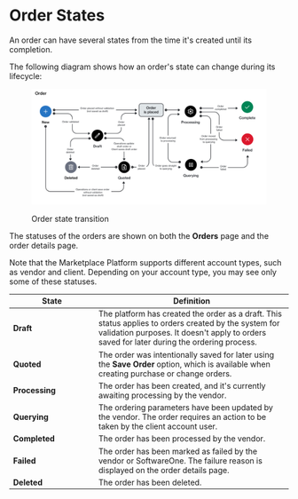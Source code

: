 # Order States

An order can have several states from the time it's created until its completion.&#x20;

The following diagram shows how an order's state can change during its lifecycle:

<figure><img src="../../../.gitbook/assets/state_diagram_orders.png" alt=""><figcaption><p>Order state transition</p></figcaption></figure>

The statuses of the orders are shown on both the **Orders** page and the order details page.&#x20;

Note that the Marketplace Platform supports different account types, such as vendor and client. Depending on your account type, you may see only some of these statuses.

<table><thead><tr><th width="140">State</th><th>Definition</th></tr></thead><tbody><tr><td><strong>Draft</strong></td><td>The platform has created the order as a draft. This status applies to orders created by the system for validation purposes. It doesn't apply to orders saved for later during the ordering process.</td></tr><tr><td><strong>Quoted</strong></td><td>The order was intentionally saved for later using the <strong>Save Order</strong> option, which is available when creating purchase or change orders.</td></tr><tr><td><strong>Processing</strong></td><td>The order has been created, and it's currently awaiting processing by the vendor.</td></tr><tr><td><strong>Querying</strong></td><td>The ordering parameters have been updated by the vendor. The order requires an action to be taken by the client account user.</td></tr><tr><td><strong>Completed</strong></td><td>The order has been processed by the vendor.</td></tr><tr><td><strong>Failed</strong></td><td>The order has been marked as failed by the vendor or SoftwareOne. The failure reason is displayed on the order details page.</td></tr><tr><td><strong>Deleted</strong></td><td>The order has been deleted.</td></tr></tbody></table>
